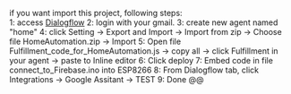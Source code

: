 if you want import this project, following steps:<br/>
  1: access <a href="console.dialogflow.com">Dialogflow</a>
  2: login with your gmail.
  3: create new agent named "home"
  4: click Setting -> Export and Import -> Import from zip -> Choose file HomeAutomation.zip -> Import
  5: Open file Fulfillment_code_for_HomeAutomation.js -> copy all -> click Fulfillment in your agent -> paste to Inline editor
  6: Click deploy
  7: Embed code in file connect_to_Firebase.ino into ESP8266
  8: From Dialogflow tab, click Integrations -> Google Assitant -> TEST
  9: Done @@
